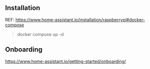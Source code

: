 
## Installation

REF: https://www.home-assistant.io/installation/raspberrypi#docker-compose

> docker compose up -d

## Onboarding

https://www.home-assistant.io/getting-started/onboarding/
